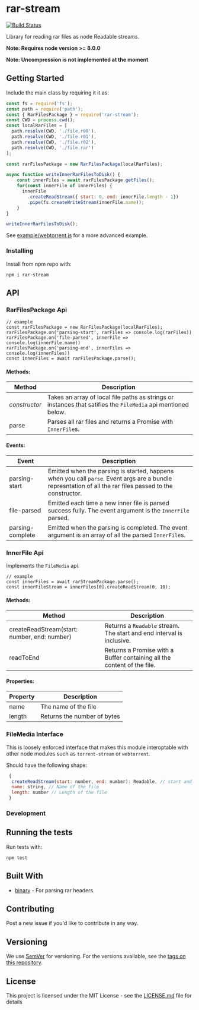 # rar-stream
[![Build Status](https://api.travis-ci.org/1313/rar-stream.svg)](https://travis-ci.org/1313/rar-stream)

Library for reading rar files as node Readable streams.

__Note: Requires node version >= 8.0.0__

__Note: Uncompression is not implemented at the moment__

## Getting Started

Include the main class by requiring it it as: 

```javascript
const fs = require('fs');
const path = require('path');
const { RarFilesPackage } = require('rar-stream');
const CWD = process.cwd();
const localRarFiles = [
  path.resolve(CWD, './file.r00'),
  path.resolve(CWD, './file.r01'),
  path.resolve(CWD, './file.r02'),
  path.resolve(CWD, './file.rar')
];

const rarFilesPackage = new RarFilesPackage(localRarFiles);

async function writeInnerRarFilesToDisk() {
    const innerFiles = await rarFilesPackage.getFiles();
    for(const innerFile of innerFiles) {
      innerFile
        .createReadStream({ start: 0, end: innerFile.length - 1})
        .pipe(fs.createWriteStream(innerFile.name));
    }
}

writeInnerRarFilesToDisk();

```
See [example/webtorrent.js](examples/webtorrent.js) for a more advanced example.

### Installing

Install from npm repo with:

```
npm i rar-stream
```

## API

### RarFilesPackage Api

```
// example
const rarFilesPackage = new RarFilesPackage(localRarFiles);
rarFilesPackage.on('parsing-start', rarFiles => console.log(rarFiles))
rarFilesPackage.on('file-parsed', innerFile => console.log(innerFile.name))
rarFilesPackage.on('parsing-end', innerFiles => console.log(innerFiles))
const innerFiles = await rarFilesPackage.parse();
```

#### Methods:
Method | Description
------|------------
_constructor_ | Takes an array of local file paths as strings or instances that satifies the `FileMedia` api mentioned below.
parse | Parses all rar files and returns a Promise with `InnerFile`s.

#### Events:
Event | Description
------|------------
parsing-start | Emitted when the parsing is started, happens when you call `parse`. Event args are a bundle represntation of all the rar files passed to the constructor.
file-parsed | Emitted each time a new inner file is parsed success fully. The event argument is the `InnerFile` parsed.
parsing-complete | Emitted when the parsing is completed. The event argument is an array of all the parsed `InnerFile`s.

### InnerFile Api
Implements the `FileMedia` api.
```
// example
const innerFiles = await rarStreamPackage.parse();
const innerFileStream = innerFiles[0].createReadStream(0, 10);
```
#### Methods:
Method | Description
------|------------
createReadStream(start: number, end: number) | Returns a `Readable` stream. The start and end interval is inclusive.
readToEnd | Returns a Promise with a Buffer containing all the content of the file.

#### Properties:
Property | Description
------|------------
name | The name of the file
length | Returns the number of bytes

### FileMedia Interface
This is loosely enforced interface that makes this module interoptable with other node modules such as `torrent-stream` or `webtorrent`. 

Should have the following shape:
```javascript
 {
  createReadStream(start: number, end: number): Readable, // start and end interval should be inclusive.
  name: string, // Name of the file
  length: number // Length of the file
 }
```


### Development

## Running the tests

Run tests with:
```
npm test
```

## Built With

* [binary](https://www.npmjs.com/package/binary) - For parsing rar headers.

## Contributing

Post a new issue if you'd like to contribute in any way.

## Versioning

We use [SemVer](http://semver.org/) for versioning. For the versions available, see the [tags on this repository](https://github.com/1313/rar-stream/tags). 

## License

This project is licensed under the MIT License - see the [LICENSE.md](LICENSE.md) file for details


